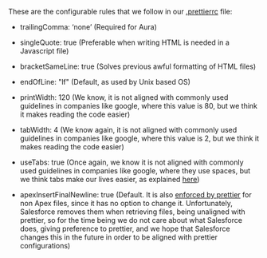 These are the configurable rules that we follow in our [.prettierrc](https://github.com/Nakama-Partnering-Services/nakama-project-scaffolding/blob/main/.prettierrc) file:

-   trailingComma: ‘none’ (Required for Aura)

-   singleQuote: true (Preferable when writing HTML is needed in a Javascript file)

-   bracketSameLine: true (Solves previous awful formatting of HTML files)

-   endOfLine: "lf" (Default, as used by Unix based OS)

-   printWidth: 120 (We know, it is not aligned with commonly used guidelines in companies like google, where this value is 80, but we think it makes reading the code easier)

-   tabWidth: 4 (We know again, it is not aligned with commonly used guidelines in companies like google, where this value is 2, but we think it makes reading the code easier)

-   useTabs: true (Once again, we know it is not aligned with commonly used guidelines in companies like google, where they use spaces, but we think tabs make our lives easier, as explained [here](https://softwareengineering.stackexchange.com/a/72))

-   apexInsertFinalNewline: true (Default. It is also [enforced by prettier](https://unix.stackexchange.com/questions/18743/whats-the-point-in-adding-a-new-line-to-the-end-of-a-file) for non Apex files, since it has no option to change it. Unfortunately, Salesforce removes them when retrieving files, being unaligned with prettier, so for the time being we do not care about what Salesforce does, giving preference to prettier, and we hope that Salesforce changes this in the future in order to be aligned with prettier configurations)
